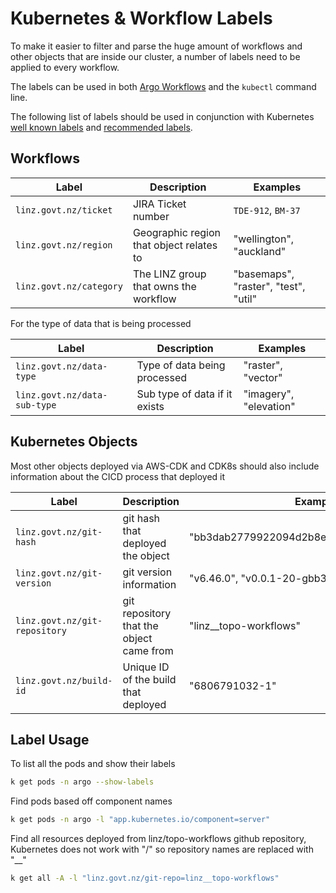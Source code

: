 # Kubernetes & Workflow Labels

To make it easier to filter and parse the huge amount of workflows and other objects that are inside our cluster, a number of labels need to be applied to every workflow.

The labels can be used in both [Argo Workflows](./infrastructure/components/argo.workflows.md) and the `kubectl` command line.

The following list of labels should be used in conjunction with Kubernetes [well known labels](https://kubernetes.io/docs/reference/labels-annotations-taints/) and [recommended labels](https://kubernetes.io/docs/concepts/overview/working-with-objects/common-labels/).

## Workflows

| Label                   | Description                              | Examples                             |
| ----------------------- | ---------------------------------------- | ------------------------------------ |
| `linz.govt.nz/ticket`   | JIRA Ticket number                       | `TDE-912`, `BM-37`                   |
| `linz.govt.nz/region`   | Geographic region that object relates to | "wellington", "auckland"             |
| `linz.govt.nz/category` | The LINZ group that owns the workflow    | "basemaps", "raster", "test", "util" |

For the type of data that is being processed

| Label                        | Description                   | Examples               |
| ---------------------------- | ----------------------------- | ---------------------- |
| `linz.govt.nz/data-type`     | Type of data being processed  | "raster", "vector"     |
| `linz.govt.nz/data-sub-type` | Sub type of data if it exists | "imagery", "elevation" |

## Kubernetes Objects

Most other objects deployed via AWS-CDK and CDK8s should also include information about the CICD process that deployed it

| Label                         | Description                              | Examples                                   |
| ----------------------------- | ---------------------------------------- | ------------------------------------------ |
| `linz.govt.nz/git-hash`       | git hash that deployed the object        | "bb3dab2779922094d2b8ecd4c67f30c66b38613d" |
| `linz.govt.nz/git-version`    | git version information                  | "v6.46.0", "v0.0.1-20-gbb3dab27"           |
| `linz.govt.nz/git-repository` | git repository that the object came from | "linz\_\_topo-workflows"                   |
| `linz.govt.nz/build-id`       | Unique ID of the build that deployed     | "6806791032-1"                             |

## Label Usage

To list all the pods and show their labels

```bash
k get pods -n argo --show-labels
```

Find pods based off component names

```bash
k get pods -n argo -l "app.kubernetes.io/component=server"
```

Find all resources deployed from linz/topo-workflows github repository, Kubernetes does not work with "/" so repository names are replaced with "\_\_"

```bash
k get all -A -l "linz.govt.nz/git-repo=linz__topo-workflows"
```
